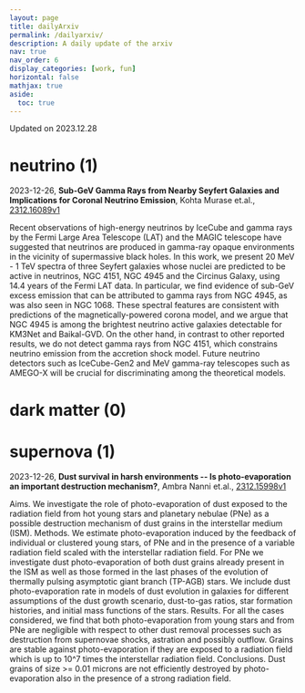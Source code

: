 ```yaml
---
layout: page
title: dailyArxiv
permalink: /dailyarxiv/
description: A daily update of the arxiv
nav: true
nav_order: 6
display_categories: [work, fun]
horizontal: false
mathjax: true
aside:
  toc: true
---
```


 Updated on 2023.12.28
# neutrino (1)

2023-12-26, **Sub-GeV Gamma Rays from Nearby Seyfert Galaxies and Implications for Coronal Neutrino Emission**, Kohta Murase et.al., [2312.16089v1](http://arxiv.org/abs/2312.16089v1)

 Recent observations of high-energy neutrinos by IceCube and gamma rays by the Fermi Large Area Telescope (LAT) and the MAGIC telescope have suggested that neutrinos are produced in gamma-ray opaque environments in the vicinity of supermassive black holes. In this work, we present 20 MeV - 1 TeV spectra of three Seyfert galaxies whose nuclei are predicted to be active in neutrinos, NGC 4151, NGC 4945 and the Circinus Galaxy, using 14.4 years of the Fermi LAT data. In particular, we find evidence of sub-GeV excess emission that can be attributed to gamma rays from NGC 4945, as was also seen in NGC 1068. These spectral features are consistent with predictions of the magnetically-powered corona model, and we argue that NGC 4945 is among the brightest neutrino active galaxies detectable for KM3Net and Baikal-GVD. On the other hand, in contrast to other reported results, we do not detect gamma rays from NGC 4151, which constrains neutrino emission from the accretion shock model. Future neutrino detectors such as IceCube-Gen2 and MeV gamma-ray telescopes such as AMEGO-X will be crucial for discriminating among the theoretical models.

# dark matter (0)

# supernova (1)

2023-12-26, **Dust survival in harsh environments -- Is photo-evaporation an important destruction mechanism?**, Ambra Nanni et.al., [2312.15998v1](http://arxiv.org/abs/2312.15998v1)

 Aims. We investigate the role of photo-evaporation of dust exposed to the radiation field from hot young stars and planetary nebulae (PNe) as a possible destruction mechanism of dust grains in the interstellar medium (ISM). Methods. We estimate photo-evaporation induced by the feedback of individual or clustered young stars, of PNe and in the presence of a variable radiation field scaled with the interstellar radiation field. For PNe we investigate dust photo-evaporation of both dust grains already present in the ISM as well as those formed in the last phases of the evolution of thermally pulsing asymptotic giant branch (TP-AGB) stars. We include dust photo-evaporation rate in models of dust evolution in galaxies for different assumptions of the dust growth scenario, dust-to-gas ratios, star formation histories, and initial mass functions of the stars. Results. For all the cases considered, we find that both photo-evaporation from young stars and from PNe are negligible with respect to other dust removal processes such as destruction from supernovae shocks, astration and possibly outflow. Grains are stable against photo-evaporation if they are exposed to a radiation field which is up to 10^7 times the interstellar radiation field. Conclusions. Dust grains of size >= 0.01 microns are not efficiently destroyed by photo-evaporation also in the presence of a strong radiation field.

